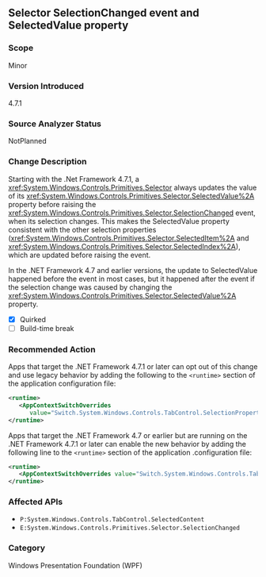 ## Selector SelectionChanged event and SelectedValue property

### Scope
Minor

### Version Introduced
4.7.1

### Source Analyzer Status
NotPlanned

### Change Description
Starting with the .Net Framework 4.7.1, a <xref:System.Windows.Controls.Primitives.Selector> always updates the value of its
<xref:System.Windows.Controls.Primitives.Selector.SelectedValue%2A> property before raising the
<xref:System.Windows.Controls.Primitives.Selector.SelectionChanged> event, when its selection changes.
This makes the SelectedValue property consistent with the other selection properties 
(<xref:System.Windows.Controls.Primitives.Selector.SelectedItem%2A> and 
<xref:System.Windows.Controls.Primitives.Selector.SelectedIndex%2A>), which are updated before raising the event.  

In the .NET Framework 4.7 and earlier versions, the update to SelectedValue happened before the event in most cases, but it happened
after the event if the selection change was caused by changing the 
<xref:System.Windows.Controls.Primitives.Selector.SelectedValue%2A> property.

- [X] Quirked
- [ ] Build-time break

### Recommended Action
Apps that target the .NET Framework 4.7.1 or later can opt out of this change and use legacy behavior
by adding the following to the `<runtime>` section of the application configuration file:

   ```xml
   <runtime>
      <AppContextSwitchOverrides 
         value="Switch.System.Windows.Controls.TabControl.SelectionPropertiesCanLagBehindSelectionChangedEvent=true" />
   </runtime>
   ```

Apps that target the .NET Framework 4.7 or earlier but are running on the .NET Framework 4.7.1 or later can enable the new behavior by adding the following line to the `<runtime>` section of the application .configuration file:

   ```xml
   <runtime>
      <AppContextSwitchOverrides value="Switch.System.Windows.Controls.TabControl.SelectionPropertiesCanLagBehindSelectionChangedEvent=false" />
   </runtime>
   ```

### Affected APIs
* `P:System.Windows.Controls.TabControl.SelectedContent`
* `E:System.Windows.Controls.Primitives.Selector.SelectionChanged`

### Category
Windows Presentation Foundation (WPF)

<!--
    ### Original Bug
    96884
-->



